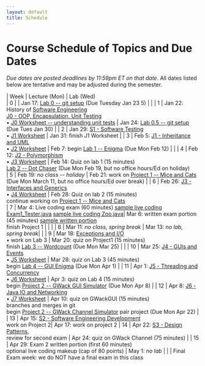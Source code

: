 ```yaml
---
layout: default
title: Schedule
---
```


# Course Schedule of Topics and Due Dates

*Due dates are posted deadlines by 11:59pm ET on that date*. All dates listed below are tentative and may be adjusted during the semester.



| Week | Lecture (Mon)                                                                                                            | Lab (Wed)     
| 0    |    | Jan 17: [Lab 0 -- git setup](lab/0) (Due Tuesday Jan 23 5) |                                                                                                               |
| 1    | Jan 22: History of <a href="https://dl.acm.org/doi/pdf/10.1145/1134285.1134288">Software Engineering</a><br>[J0 - OOP, Encapsulation, Unit Testing](j/0) <br>&bull; [J0 Worksheet -- understanding unit tests](worksheet/j0)          | Jan 24: [Lab 0.5 -- git setup](lab/001) (Due Tues Jan 30) |
| 2    | Jan 29: [S1 - Software Testing](j/software_testing)<br> &bull; [J1 Worksheet](worksheet/j1)  | Jan 31:  finish J1 Worksheet      |
| 3    | Feb 5: [J1 - Inheritance and UML](j/1) <br>&bull; [J2 Worksheet](worksheet/j2)            | Feb 7: begin [Lab 1 -- Enigma](lab/1) (Due Mon Feb 12)                                                                                 |                                                                        |
| 4    | Feb 12: [J2 - Polymorphism](j/2) <br>&bull; [J3 Worksheet](worksheet/j3)   | Feb 14: Quiz on lab 1 (15 minutes)<br>[Lab 2 -- Dot Chaser](lab/2) (Due Mon Feb 19, but no office hours/Ed on holiday)   
| 5    | Feb 19: <i>no class -- holiday</i>  | Feb 21: work on [Project 1 -- Mice and Cats](project/1) (Due Mon March  11, but no office hours/Ed over break)                                                                             |
| 6    | Feb 26: [J3 - Interfaces and Generics](j/3) <br>&bull; [J4 Worksheet](worksheet/j4)   | Feb 28: Quiz on lab 2 (15 minutes) <br> continue working on [Project 1 -- Mice and Cats](project/1)        
| 7    | Mar 4: Live coding exam (60 minutes) [sample live coding Exam1_Tester.java](./j-units/Exam1_Tester.java) [sample live coding Zoo.java](./j-units/Zoo.java)| Mar 6: written exam portion (45 minutes) [sample written portion](https://cs2113-s24.github.io/j-units/Exam1.pdf)<br> finish Project 1   |                                                    |                                                                 |
| 8    | Mar 11: <i>no class, spring break</i>            | Mar 13: <i>no lab, spring break</i>|                                                              |
| 9    | Mar 18: [Exceptions and I/O](j/exceptions)  <br>&bull; work on Lab 3                                                   | Mar 20: quiz on Project1 (15 minutes)<br>finish [Lab 3 -- Wordcount](lab/3) (Due Mon Mar 25)           |                                                              |
| 10    | Mar 25: [J4 - GUIs and Events](j/4) <br>&bull; [J5 Worksheet](worksheet/j5)       | Mar 28: quiz on Lab 3 (45 minutes)<br> begin [Lab 4 -- GUI Enigma](lab/4) (Due Mon Apr 1)                                                                             |
| 11   | Apr 1: [J5 - Threading and Concurrency](j/5) <br>&bull; [J6 Worksheet](worksheet/j6)                       | Apr 3: quiz on Lab 4 (15 minutes)<br> begin [Project 2 -- GWack GUI Simulator](project/2) (Due Mon Apr 8)    |
| 12   | Apr 8: [J6 - Java IO and Networking](j/6) <br>&bull; [J7 Worksheet](worksheet/j7)            | Apr 10: quiz on GWackGUI (15 minutes) <br> branches and merges in git<br> begin [Project 2 -- GWack Channel Simulator](project/2) pair project (Due Mon Apr 22)             |
| 13   | Apr 15: [S2 - Software Engineering Development](j/software_engineering)   <br> work on Project 2| Apr 17: work on project 2
| 14   | Apr 22:  [S3 - Design Patterns](j/design), <br>review for second exam                                                                                            |  Apr 24: quiz on GWack Channel (75 minutes)                                                                                                             | 
| 15   | Apr 29:  Exam 2 written portion (first 60 minutes)<br>optional live coding makeup (cap of 80 points) | May 1: <i>no lab</i>                                                        |
|    | Final Exam week: we do NOT have a final exam in this class








